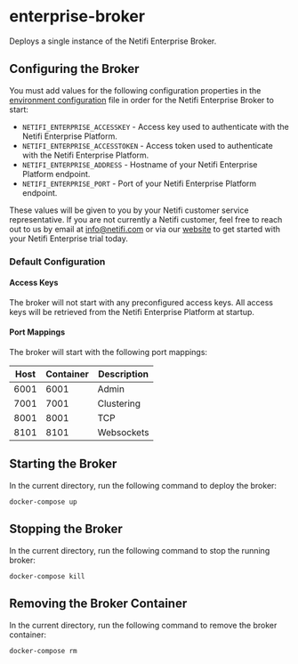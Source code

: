 # enterprise-broker
Deploys a single instance of the Netifi Enterprise Broker.

## Configuring the Broker
You must add values for the following configuration properties in the [environment configuration](.env) file in order for the Netifi Enterprise Broker to start:

- `NETIFI_ENTERPRISE_ACCESSKEY` - Access key used to authenticate with the Netifi Enterprise Platform.
- `NETIFI_ENTERPRISE_ACCESSTOKEN` - Access token used to authenticate with the Netifi Enterprise Platform.
- `NETIFI_ENTERPRISE_ADDRESS` - Hostname of your Netifi Enterprise Platform endpoint.
- `NETIFI_ENTERPRISE_PORT` - Port of your Netifi Enterprise Platform endpoint.

These values will be given to you by your Netifi customer service representative. If you are not currently a Netifi customer, feel free to reach out to us by email at info@netifi.com or via our [website](https://www.netifi.com) to get started with your Netifi Enterprise trial today.

### Default Configuration

#### Access Keys
The broker will not start with any preconfigured access keys. All access keys will be retrieved from the Netifi Enterprise Platform at startup.

#### Port Mappings
The broker will start with the following port mappings:

| Host | Container | Description |
|------|-----------|-------------|
| 6001 | 6001 | Admin |
| 7001 | 7001 | Clustering |
| 8001 | 8001 | TCP |
| 8101 | 8101 | Websockets |

## Starting the Broker
In the current directory, run the following command to deploy the broker:

    docker-compose up

## Stopping the Broker
In the current directory, run the following command to stop the running broker:

    docker-compose kill

## Removing the Broker Container
In the current directory, run the following command to remove the broker container:

    docker-compose rm
